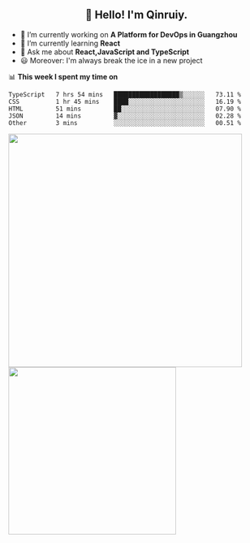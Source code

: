 <h2 align="center">👋 Hello! I'm Qinruiy.</h2>


- 🔭 I’m currently working on **A Platform for DevOps in Guangzhou**
- 🌱 I’m currently learning **React**
- 💬 Ask me about **React,JavaScript and TypeScript**
- 😃 Moreover: I'm always break the ice in a new project

📊 **This week I spent my time on**

<!--START_SECTION:waka-->

```text
TypeScript   7 hrs 54 mins   ██████████████████▒░░░░░░   73.11 %
CSS          1 hr 45 mins    ████░░░░░░░░░░░░░░░░░░░░░   16.19 %
HTML         51 mins         ██░░░░░░░░░░░░░░░░░░░░░░░   07.90 %
JSON         14 mins         ▓░░░░░░░░░░░░░░░░░░░░░░░░   02.28 %
Other        3 mins          ░░░░░░░░░░░░░░░░░░░░░░░░░   00.51 %
```

<!--END_SECTION:waka-->

<p>
<img align="left" width="460" src="https://github-readme-stats.vercel.app/api?username=Qinruiy&custom_title=Qrinruiy's Github Stats&theme=graywhite&hide_border=true"/> <img align="left" width="330" src="https://github-readme-stats.vercel.app/api/top-langs/?username=Qinruiy&layout=compact&theme=graywhite&hide_border=true"/>
</p>
